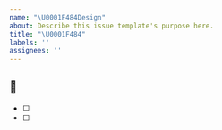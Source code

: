 ```yaml
---
name: "\U0001F484Design"
about: Describe this issue template's purpose here.
title: "\U0001F484"
labels: ''
assignees: ''
---
```


## 💄

- [ ]
- [ ]
